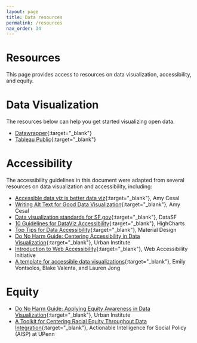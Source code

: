 ```yaml
---
layout: page
title: Data resources
permalink: /resources
nav_order: 34
---
```


# Resources

This page provides access to resources on data visualization, accessibility, and equity. 

# Data Visualization
The resources below can help you get started visualizing open data.

* [Datawrapper](https://app.datawrapper.de/){:target="_blank"}
* [Tableau Public](https://public.tableau.com/app/discover){:target="_blank"}

# Accessibility
The accessibility guidelines in this document were adapted from several resources on data visualization and accessibility, including: 

* [Accessible data viz is better data viz](https://www.storytellingwithdata.com/blog/2018/6/26/accessible-data-viz-is-better-data-viz){:target="_blank"}, Amy Cesal
* [Writing Alt Text for Good Data Visualization](https://medium.com/nightingale/writing-alt-text-for-data-visualization-2a218ef43f81){:target="_blank"}, Amy Cesal
* [Data visualization standards for SF.gov](https://datasf.gitbook.io/public-data-visualization-guide/){:target="_blank"}, DataSF
* [10 Guidelines for DataViz Accessibility](https://www.highcharts.com/blog/tutorials/10-guidelines-for-dataviz-accessibility/){:target="_blank"}, HighCharts
* [Top Tips for Data Accessibility](https://material.io/blog/data-visualization-accessibility){:target="_blank"}, Material Design
* [Do No Harm Guide: Centering Accessibility in Data Visualization](https://www.urban.org/research/publication/do-no-harm-guide-centering-accessibility-data-visualization){:target="_blank"}, Urban Institute
* [Introduction to Web Accessibility](https://www.w3.org/WAI/fundamentals/accessibility-intro/){:target="_blank"}, Web Accessibility Initiative
* [A template for accessible data visualizations](https://medium.com/san-francisco-digital-services/a-template-for-accessible-data-visualizations-ca2ed52f945b){:target="_blank"}, Emily Vontsolos, Blake Valenta, and Lauren Jong

# Equity

* [Do No Harm Guide: Applying Equity Awareness in Data Visualization](https://www.urban.org/sites/default/files/publication/104296/do-no-harm-guide.pdf){:target="_blank"}, Urban Institute
* [A Toolkit for Centering Racial Equity Throughout Data Integration](https://aisp.upenn.edu/centering-equity/){:target="_blank"}, Actionable Intelligence for Social Policy (AISP) at UPenn